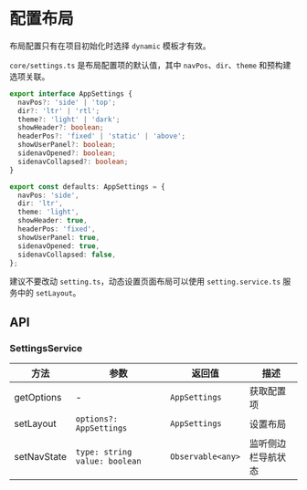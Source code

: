 # 配置布局

布局配置只有在项目初始化时选择 `dynamic` 模板才有效。

`core/settings.ts` 是布局配置项的默认值，其中 `navPos`、`dir`、`theme` 和预构建选项关联。

```typescript
export interface AppSettings {
  navPos?: 'side' | 'top';
  dir?: 'ltr' | 'rtl';
  theme?: 'light' | 'dark';
  showHeader?: boolean;
  headerPos?: 'fixed' | 'static' | 'above';
  showUserPanel?: boolean;
  sidenavOpened?: boolean;
  sidenavCollapsed?: boolean;
}

export const defaults: AppSettings = {
  navPos: 'side',
  dir: 'ltr',
  theme: 'light',
  showHeader: true,
  headerPos: 'fixed',
  showUserPanel: true,
  sidenavOpened: true,
  sidenavCollapsed: false,
};
```

建议不要改动 `setting.ts`，动态设置页面布局可以使用 `setting.service.ts` 服务中的 `setLayout`。

## API

### SettingsService

| 方法          | 参数                              | 返回值               | 描述        |
| ----------- | ------------------------------- | ----------------- | --------- |
| getOptions  | -                               | `AppSettings`     | 获取配置项     |
| setLayout   | `options?: AppSettings`         | `AppSettings`     | 设置布局      |
| setNavState | `type: string` `value: boolean` | `Observable<any>` | 监听侧边栏导航状态 |
